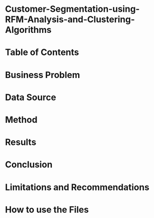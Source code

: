 # Customer-Segmentation-using-RFM-Analysis-and-Clustering-Algorithms

# Table of Contents 
# Business Problem
# Data Source
# Method
# Results 
# Conclusion
# Limitations and Recommendations
# How to use the Files

